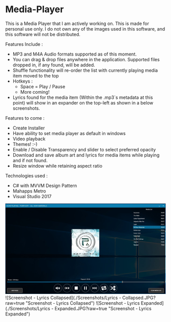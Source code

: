 # Media-Player

This is a Media Player that I am actively working on. This is made for personal use only. I do not own any of the images used in this software, and this software will not be distributed.

Features Include : 

- MP3 and M4A Audio formats supported as of this moment.
- You can drag & drop files anywhere in the application. Supported files dropped in, if any found, will be added.
- Shuffle functionality will re-order the list with currently playing media item moved to the top
- Hotkeys :
    - Space = Play / Pause
    - More coming!
- Lyrics found for the media item (Within the .mp3`s metadata at this point) will show in an expander on the top-left as shown in a below screenshots.

Features to come :

- Create Installer
- Have ability to set media player as default in windows
- Video playback
- Themes! :-)
- Enable / Disable Transparency and slider to select preferred opacity
- Download and save album art and lyrics for media items while playing and if not found.
- Resize window while retaining aspect ratio

Technologies used : 

- C# with MVVM Design Pattern
- Mahapps Metro 
- Visual Studio 2017

![Screenshot](./Screenshots/Main.JPG?raw=true "Screenshot")
![Screenshot - Lyrics Collapsed](./Screenshots/Lyrics - Collapsed.JPG?raw=true "Screenshot - Lyrics Collapsed")
![Screenshot - Lyrics Expanded](./Screenshots/Lyrics - Expanded.JPG?raw=true "Screenshot - Lyrics Expanded")